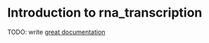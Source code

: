 # Introduction to rna_transcription

TODO: write [great documentation](http://jacobian.org/writing/what-to-write/)
